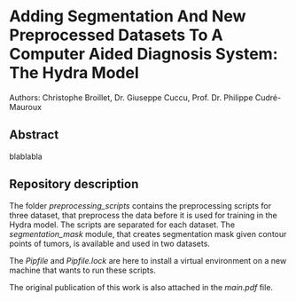 # Adding Segmentation And New Preprocessed Datasets To A Computer Aided Diagnosis System: The Hydra Model

Authors: Christophe Broillet, Dr. Giuseppe Cuccu, Prof. Dr. Philippe Cudré-Mauroux

## Abstract
blablabla

## Repository description
The folder *preprocessing_scripts* contains the preprocessing scripts for three dataset, that preprocess the data before it is used for training in the Hydra model. The scripts are separated for each dataset. The *segmentation_mask* module, that creates segmentation mask given contour points of tumors, is available and used in two datasets.

The *Pipfile* and *Pipfile.lock* are here to install a virtual environment on a new machine that wants to run these scripts.

The original publication of this work is also attached in the *main.pdf* file.
